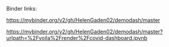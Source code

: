Binder links:

https://mybinder.org/v2/gh/HelenGaden02/demodash/master

https://mybinder.org/v2/gh/HelenGaden02/demodash/master?urlpath=%2Fvoila%2Frender%2Fcovid-dashboard.ipynb
